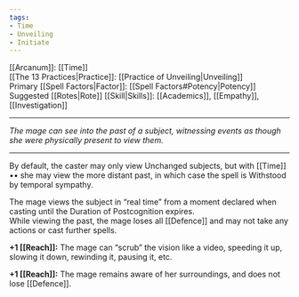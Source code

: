 ```yaml
---
tags:
- Time
- Unveiling
- Initiate
---
```


[[Arcanum]]: [[Time]]\
[[The 13 Practices|Practice]]: [[Practice of Unveiling|Unveiling]]\
Primary [[Spell Factors|Factor]]: [[Spell Factors#Potency|Potency]]\
Suggested [[Rotes|Rote]] [[Skill|Skills]]: [[Academics]], [[Empathy]], [[Investigation]]

---

_The mage can see into the past of a subject, witnessing events as though she were physically present to view them._

---

By default, the caster may only view Unchanged subjects, but with [[Time]] •• she may view the more distant past, in which case the spell is Withstood by temporal sympathy.

The mage views the subject in “real time” from a moment declared when casting until the Duration of Postcognition expires.\
While viewing the past, the mage loses all [[Defence]] and may not take any actions or cast further spells.

**+1 [[Reach]]:** The mage can “scrub” the vision like a video, speeding it up, slowing it down, rewinding it, pausing it, etc.

**+1 [[Reach]]:** The mage remains aware of her surroundings, and does not lose [[Defence]].